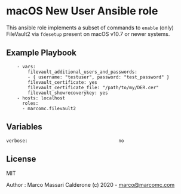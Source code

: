 # macOS New User Ansible role

This ansible role implements a subset of commands to `enable` (only) FileVault2 via `fdesetup` present on macOS v10.7 or newer systems.

## Example Playbook

```
    - vars:
        filevault_additional_users_and_passwords:
        - { username: "testuser", password: "test_password" }
        filevault_certificate: yes
        filevault_certificate_file: "/path/to/my/DER.cer"
        filevault_showrecoverykey: yes
    - hosts: localhost
      roles:
      - marcomc.filevault2
```

## Variables

```
verbose:                                  no

```

License
-------

MIT

Author : Marco Massari Calderone (c) 2020 - marco@marcomc.com
